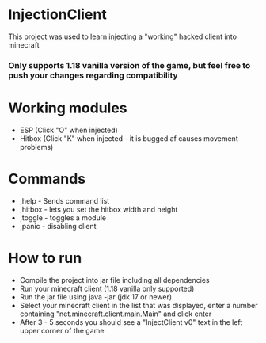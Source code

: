 # InjectionClient

This project was used to learn injecting a "working" hacked client into minecraft

### Only supports 1.18 vanilla version of the game, but feel free to push your changes regarding compatibility

# Working modules
- ESP (Click "O" when injected)
- Hitbox (Click "K" when injected - it is bugged af causes movement problems)

# Commands
- ,help - Sends command list
- ,hitbox - lets you set the hitbox width and height
- ,toggle - toggles a module
- ,panic - disabling client

# How to run
- Compile the project into jar file including all dependencies
- Run your minecraft client (1.18 vanilla only supported)
- Run the jar file using java -jar (jdk 17 or newer)
- Select your minecraft client in the list that was displayed, enter a number containing "net.minecraft.client.main.Main" and click enter
- After 3 - 5 seconds you should see a "InjectClient v0" text in the left upper corner of the game
